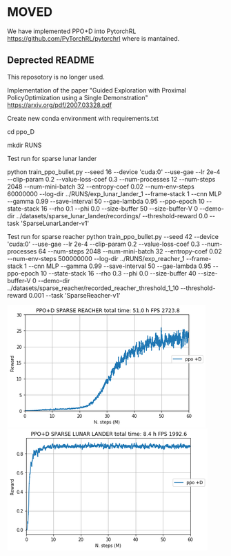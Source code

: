 # MOVED

We have implemented PPO+D into PytorchRL https://github.com/PyTorchRL/pytorchrl where is mantained. 

## Deprected README
This reposotory is no longer used.

Implementation of the paper "Guided Exploration with Proximal PolicyOptimization using a Single Demonstration" https://arxiv.org/pdf/2007.03328.pdf

Create new conda environment with requirements.txt

cd ppo_D

mkdir RUNS

Test run for sparse lunar lander

python train_ppo_bullet.py --seed 16 --device 'cuda:0' --use-gae --lr 2e-4 --clip-param 0.2 --value-loss-coef 0.3 --num-processes 12 --num-steps 2048 --num-mini-batch 32 --entropy-coef 0.02 --num-env-steps 60000000 --log-dir ../RUNS/exp_lunar_lander_1 --frame-stack 1  --cnn MLP  --gamma 0.99 --save-interval 50 --gae-lambda 0.95 --ppo-epoch 10 --state-stack 16 --rho 0.1 --phi 0.0  --size-buffer 50 --size-buffer-V 0 --demo-dir ../datasets/sparse_lunar_lander/recordings/ --threshold-reward 0.0 --task 'SparseLunarLander-v1'

Test run for sparse reacher
python train_ppo_bullet.py --seed 42 --device 'cuda:0' --use-gae --lr 2e-4 --clip-param 0.2 --value-loss-coef 0.3 --num-processes 64 --num-steps 2048 --num-mini-batch 32 --entropy-coef 0.02 --num-env-steps 500000000 --log-dir ../RUNS/exp_reacher_1 --frame-stack 1  --cnn MLP  --gamma 0.99   --save-interval 50 --gae-lambda 0.95 --ppo-epoch 10 --state-stack 16 --rho 0.3 --phi 0.0  --size-buffer 40 --size-buffer-V 0 --demo-dir ../datasets/sparse_reacher/recorded_reacher_threshold_1_10 --threshold-reward 0.001 --task 'SparseReacher-v1'

![GitHub Logo](/imgs/reacher_ppoD.png)
![GitHub Logo](/imgs/lunar_lander_ppoD.png)
